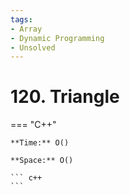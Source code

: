 ```yaml
---
tags:
- Array
- Dynamic Programming
- Unsolved
---
```



# 120. Triangle

=== "C++"

    **Time:** O()

    **Space:** O()

    ``` c++
    ```